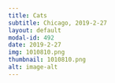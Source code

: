 ```yaml
---
title: Cats
subtitle: Chicago, 2019-2-27
layout: default
modal-id: 492
date: 2019-2-27
img: 1010810.png
thumbnail: 1010810.png
alt: image-alt
---
```

